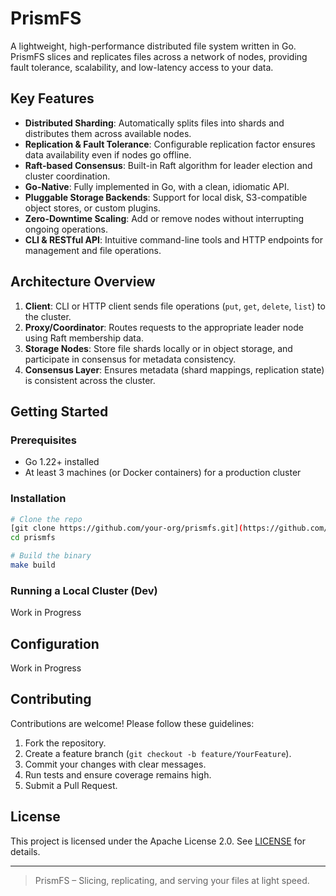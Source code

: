 # PrismFS
A lightweight, high-performance distributed file system written in Go. PrismFS slices and replicates files across a network of nodes, providing fault tolerance, scalability, and low-latency access to your data.

## Key Features

- **Distributed Sharding**: Automatically splits files into shards and distributes them across available nodes.
- **Replication & Fault Tolerance**: Configurable replication factor ensures data availability even if nodes go offline.
- **Raft-based Consensus**: Built-in Raft algorithm for leader election and cluster coordination.
- **Go-Native**: Fully implemented in Go, with a clean, idiomatic API.
- **Pluggable Storage Backends**: Support for local disk, S3-compatible object stores, or custom plugins.
- **Zero-Downtime Scaling**: Add or remove nodes without interrupting ongoing operations.
- **CLI & RESTful API**: Intuitive command-line tools and HTTP endpoints for management and file operations.

## Architecture Overview

1. **Client**: CLI or HTTP client sends file operations (`put`, `get`, `delete`, `list`) to the cluster.
2. **Proxy/Coordinator**: Routes requests to the appropriate leader node using Raft membership data.
3. **Storage Nodes**: Store file shards locally or in object storage, and participate in consensus for metadata consistency.
4. **Consensus Layer**: Ensures metadata (shard mappings, replication state) is consistent across the cluster.

## Getting Started

### Prerequisites

- Go 1.22+ installed
- At least 3 machines (or Docker containers) for a production cluster

### Installation

```bash
# Clone the repo
[git clone https://github.com/your-org/prismfs.git](https://github.com/spawn08/PrismFS.git)
cd prismfs

# Build the binary
make build
```  

### Running a Local Cluster (Dev)

Work in Progress

## Configuration

Work in Progress

## Contributing

Contributions are welcome! Please follow these guidelines:

1. Fork the repository.
2. Create a feature branch (`git checkout -b feature/YourFeature`).
3. Commit your changes with clear messages.
4. Run tests and ensure coverage remains high.
5. Submit a Pull Request.

## License

This project is licensed under the Apache License 2.0. See [LICENSE](LICENSE) for details.

---

> PrismFS – Slicing, replicating, and serving your files at light speed.
